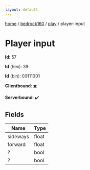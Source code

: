 ```yaml
---
layout: default
---
```


[home](/)  /  [bedrock160](/protocol/bedrock160)  /  [play](/protocol/bedrock160/play)  /  player-input

# Player input

**Id**: 57

**Id** (hex): 39

**Id** (bin): 00111001

**Clientbound**: ✖️

**Serverbound**: ✔️

## Fields

Name | Type
---|---
sideways | float
forward | float
? | bool
? | bool


